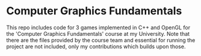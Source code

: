 # Computer Graphics Fundamentals

This repo includes code for 3 games implemented in C++ and OpenGL for the 'Computer Graphics Fundamentals' course at my University. Note that there are the files provided by the course team and essential for running the project are not included, only my contributions which builds upon those.
